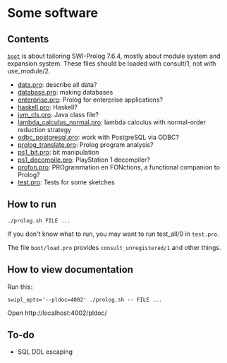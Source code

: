# Some software

## Contents

[`boot`](boot/) is about tailoring SWI-Prolog 7.6.4,
mostly about module system and expansion system.
These files should be loaded with consult/1, not with use_module/2.

- [data.pro](data.pro): describe all data?
- [database.pro](database.pro): making databases
- [enterprise.pro](enterprise.pro): Prolog for enterprise applications?
- [haskell.pro](haskell.pro): Haskell?
- [jvm_cls.pro](jvm_cls.pro): Java class file?
- [lambda_calculus_normal.pro](lambda_calculus_normal.pro): lambda calculus with normal-order reduction strategy
- [odbc_postgresql.pro](odbc_postgresql.pro): work with PostgreSQL via ODBC?
- [prolog_translate.pro](prolog_translate.pro): Prolog program analysis?
- [ps1_bit.pro](ps1_bit.pro): bit manipulation
- [ps1_decompile.pro](ps1_decompile.pro): PlayStation 1 decompiler?
- [profon.pro](profon.pro): PROgrammation en FONctions, a functional companion to Prolog?
- [test.pro](test.pro): Tests for some sketches

## How to run

```
./prolog.sh FILE ...
```

If you don't know what to run, you may want to run test_all/0 in `test.pro`.

The file `boot/load.pro` provides `consult_unregistered/1` and other things.

## How to view documentation

Run this:

```
swipl_opts='--pldoc=4002' ./prolog.sh -- FILE ...
```

Open http://localhost:4002/pldoc/

## To-do

- SQL DDL escaping
